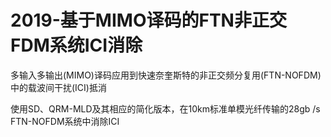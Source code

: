 # 2019-基于MIMO译码的FTN非正交FDM系统ICI消除

多输入多输出(MIMO)译码应用到快速奈奎斯特的非正交频分复用(FTN-NOFDM)中的载波间干扰(ICI)抵消

使用SD、QRM-MLD及其相应的简化版本，在10km标准单模光纤传输的28gb /s FTN-NOFDM系统中消除ICI
